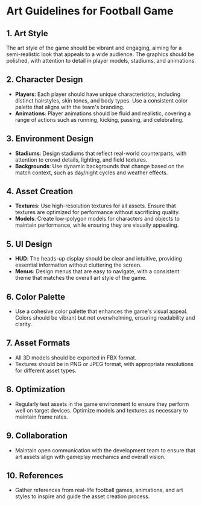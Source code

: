 # Art Guidelines for Football Game

## 1. Art Style
The art style of the game should be vibrant and engaging, aiming for a semi-realistic look that appeals to a wide audience. The graphics should be polished, with attention to detail in player models, stadiums, and animations.

## 2. Character Design
- **Players**: Each player should have unique characteristics, including distinct hairstyles, skin tones, and body types. Use a consistent color palette that aligns with the team's branding.
- **Animations**: Player animations should be fluid and realistic, covering a range of actions such as running, kicking, passing, and celebrating.

## 3. Environment Design
- **Stadiums**: Design stadiums that reflect real-world counterparts, with attention to crowd details, lighting, and field textures.
- **Backgrounds**: Use dynamic backgrounds that change based on the match context, such as day/night cycles and weather effects.

## 4. Asset Creation
- **Textures**: Use high-resolution textures for all assets. Ensure that textures are optimized for performance without sacrificing quality.
- **Models**: Create low-polygon models for characters and objects to maintain performance, while ensuring they are visually appealing.

## 5. UI Design
- **HUD**: The heads-up display should be clear and intuitive, providing essential information without cluttering the screen.
- **Menus**: Design menus that are easy to navigate, with a consistent theme that matches the overall art style of the game.

## 6. Color Palette
- Use a cohesive color palette that enhances the game's visual appeal. Colors should be vibrant but not overwhelming, ensuring readability and clarity.

## 7. Asset Formats
- All 3D models should be exported in FBX format.
- Textures should be in PNG or JPEG format, with appropriate resolutions for different asset types.

## 8. Optimization
- Regularly test assets in the game environment to ensure they perform well on target devices. Optimize models and textures as necessary to maintain frame rates.

## 9. Collaboration
- Maintain open communication with the development team to ensure that art assets align with gameplay mechanics and overall vision.

## 10. References
- Gather references from real-life football games, animations, and art styles to inspire and guide the asset creation process.